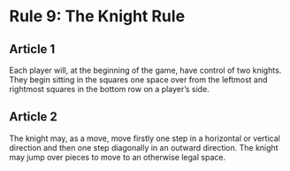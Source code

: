 # Rule 9: The Knight Rule

## Article 1
Each player will, at the beginning of the game, have control of two knights. They begin sitting in the squares one space over from the leftmost and rightmost squares in the bottom row on a player’s side.

## Article 2
The knight may, as a move, move firstly one step in a horizontal or vertical direction and then one step diagonally in an outward direction. The knight may jump over pieces to move to an otherwise legal space.
